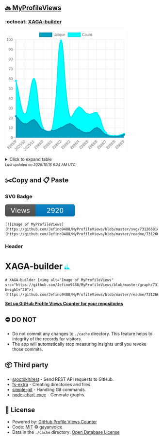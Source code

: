 ## [🔙 MyProfileViews](https://github.com/Jefino9488/MyProfileViews)

### :octocat: [XAGA-builder](https://github.com/Jefino9488/XAGA-builder)
![Image of MyProfileViews](https://github.com/Jefino9488/MyProfileViews/blob/master/graph/731266814/large/year.png)

<details>
	<summary>Click to expand table</summary>
	<h2>:calendar: Year Page Views Table</h2>
<table>
	<tr>
		<th>
			Last Updated
		</th>
		<th>
			Unique
		</th>
		<th>
			Count
		</th>
	</tr>
	<tr>
		<td>
			<code>2025/10/1</code>
		</td>
		<td>
			<code>3</code>
		</td>
		<td>
			<code>4</code>
		</td>
	</tr>
	<tr>
		<td>
			<code>2025/9/1</code>
		</td>
		<td>
			<code>1</code>
		</td>
		<td>
			<code>2</code>
		</td>
	</tr>
	<tr>
		<td>
			<code>2025/8/1</code>
		</td>
		<td>
			<code>3</code>
		</td>
		<td>
			<code>5</code>
		</td>
	</tr>
	<tr>
		<td>
			<code>2025/7/1</code>
		</td>
		<td>
			<code>10</code>
		</td>
		<td>
			<code>25</code>
		</td>
	</tr>
	<tr>
		<td>
			<code>2025/6/1</code>
		</td>
		<td>
			<code>5</code>
		</td>
		<td>
			<code>24</code>
		</td>
	</tr>
	<tr>
		<td>
			<code>2025/5/1</code>
		</td>
		<td>
			<code>8</code>
		</td>
		<td>
			<code>31</code>
		</td>
	</tr>
	<tr>
		<td>
			<code>2025/4/1</code>
		</td>
		<td>
			<code>14</code>
		</td>
		<td>
			<code>21</code>
		</td>
	</tr>
	<tr>
		<td>
			<code>2025/3/1</code>
		</td>
		<td>
			<code>10</code>
		</td>
		<td>
			<code>99</code>
		</td>
	</tr>
	<tr>
		<td>
			<code>2025/2/1</code>
		</td>
		<td>
			<code>7</code>
		</td>
		<td>
			<code>8</code>
		</td>
	</tr>
	<tr>
		<td>
			<code>2025/1/1</code>
		</td>
		<td>
			<code>8</code>
		</td>
		<td>
			<code>10</code>
		</td>
	</tr>
	<tr>
		<td>
			<code>2024/12/1</code>
		</td>
		<td>
			<code>18</code>
		</td>
		<td>
			<code>60</code>
		</td>
	</tr>
	<tr>
		<td>
			<code>2024/11/1</code>
		</td>
		<td>
			<code>14</code>
		</td>
		<td>
			<code>24</code>
		</td>
	</tr>
	<tr>
		<td>
			<code>2024/10/1</code>
		</td>
		<td>
			<code>22</code>
		</td>
		<td>
			<code>58</code>
		</td>
	</tr>
</table>

</details>
<small><i>Last updated on 2025/10/15 6:24 AM UTC</i></small>

## ✂️Copy and 📋 Paste
### SVG Badge
[![Image of MyProfileViews](https://github.com/Jefino9488/MyProfileViews/blob/master/svg/731266814/badge.svg)](https://github.com/Jefino9488/MyProfileViews/blob/master/readme/731266814/week.md)
```readme
[![Image of MyProfileViews](https://github.com/Jefino9488/MyProfileViews/blob/master/svg/731266814/badge.svg)](https://github.com/Jefino9488/MyProfileViews/blob/master/readme/731266814/week.md)
```
### Header
# XAGA-builder [<img alt="Image of MyProfileViews" src="https://github.com/Jefino9488/MyProfileViews/blob/master/graph/731266814/small/year.png" height="20">](https://github.com/Jefino9488/MyProfileViews/blob/master/readme/731266814/year.md)
```readme
# XAGA-builder [<img alt="Image of MyProfileViews" src="https://github.com/Jefino9488/MyProfileViews/blob/master/graph/731266814/small/year.png" height="20">](https://github.com/Jefino9488/MyProfileViews/blob/master/readme/731266814/year.md)
```
[**Set up GitHub Profile Views Counter for your repositories**](https://github.com/gayanvoice/github-profile-views-counter)
## ⛔ DO NOT
- Do not commit any changes to `./cache` directory. This feature helps to integrity of the records for visitors.
- The app will automatically stop measuring insights until you revoke those commits.
## 📦 Third party

- [@octokit/rest](https://www.npmjs.com/package/@octokit/rest) - Send REST API requests to GitHub.
- [fs-extra](https://www.npmjs.com/package/fs-extra) - Creating directories and files.
- [simple-git](https://www.npmjs.com/package/simple-git) - Handling Git commands.
- [node-chart-exec](https://www.npmjs.com/package/node-chart-exec) - Generate graphs.
## 📄 License
- Powered by: [GitHub Profile Views Counter](https://github.com/gayanvoice/github-profile-views-counter)
- Code: [MIT](./LICENSE) © [gayanvoice](https://github.com/gayanvoice/github-profile-views-counter)
- Data in the `./cache` directory: [Open Database License](https://opendatacommons.org/licenses/odbl/1-0/)